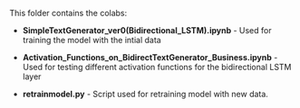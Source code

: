 This folder contains the colabs:
 * **SimpleTextGenerator_ver0(Bidirectional_LSTM).ipynb** - Used for training the model with the intial data
 
 * **Activation_Functions_on_BidirectTextGenerator_Business.ipynb** - Used for testing different activation functions for the bidirectional LSTM layer
 
 * **retrainmodel.py** - Script used for retraining model with new data.
